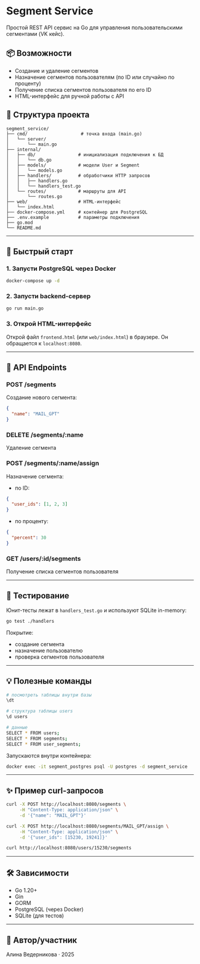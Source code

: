 # Segment Service

Простой REST API сервис на Go для управления пользовательскими сегментами (VK кейс).

## 📦 Возможности

- Создание и удаление сегментов
- Назначение сегментов пользователям (по ID или случайно по проценту)
- Получение списка сегментов пользователя по его ID
- HTML-интерфейс для ручной работы с API

## 🧱 Структура проекта

```
segment_service/
├── cmd/                    # точка входа (main.go)
│   └── server/
│       └── main.go
├── internal/
│   ├── db/                # инициализация подключения к БД
│   │   └── db.go
│   ├── models/            # модели User и Segment
│   │   └── models.go
│   ├── handlers/          # обработчики HTTP запросов
│   │   ├── handlers.go
│   │   └── handlers_test.go
│   └── routes/            # маршруты для API
│       └── routes.go
├── web/                   # HTML-интерфейс
│   └── index.html
├── docker-compose.yml     # контейнер для PostgreSQL
├── .env.example           # параметры подключения
├── go.mod
└── README.md
```

---

## 🚀 Быстрый старт

### 1. Запусти PostgreSQL через Docker

```bash
docker-compose up -d
```

### 2. Запусти backend-сервер

```bash
go run main.go
```

### 3. Открой HTML-интерфейс

Открой файл `frontend.html` (или `web/index.html`) в браузере. Он обращается к `localhost:8080`.

---

## 📌 API Endpoints

### POST /segments
Создание нового сегмента:
```json
{
  "name": "MAIL_GPT"
}
```

### DELETE /segments/:name
Удаление сегмента

### POST /segments/:name/assign
Назначение сегмента:
- по ID:
```json
{
  "user_ids": [1, 2, 3]
}
```
- по проценту:
```json
{
  "percent": 30
}
```

### GET /users/:id/segments
Получение списка сегментов пользователя

---

## 🧪 Тестирование

Юнит-тесты лежат в `handlers_test.go` и используют SQLite in-memory:
```bash
go test ./handlers
```

Покрытие:
- создание сегмента
- назначение пользователю
- проверка сегментов пользователя

---

## 💡 Полезные команды

```bash
# посмотреть таблицы внутри базы
\dt

# структура таблицы users
\d users

# данные
SELECT * FROM users;
SELECT * FROM segments;
SELECT * FROM user_segments;
```

Запускаются внутри контейнера:
```bash
docker exec -it segment_postgres psql -U postgres -d segment_service
```

---

## ✨ Пример curl-запросов

```bash
curl -X POST http://localhost:8080/segments \
     -H "Content-Type: application/json" \
     -d '{"name": "MAIL_GPT"}'

curl -X POST http://localhost:8080/segments/MAIL_GPT/assign \
     -H "Content-Type: application/json" \
     -d '{"user_ids": [15230, 19241]}'

curl http://localhost:8080/users/15230/segments
```

---

## 🛠 Зависимости

- Go 1.20+
- Gin
- GORM
- PostgreSQL (через Docker)
- SQLite (для тестов)

---

## 🧠 Автор/участник
Алина Ведерникова · 2025